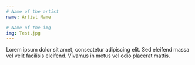 ```yaml
---
# Name of the artist
name: Artist Name

# Name of the img
img: Test.jpg
---
```


Lorem ipsum dolor sit amet, consectetur adipiscing elit. Sed eleifend massa vel velit facilisis eleifend. Vivamus in metus vel odio placerat mattis.